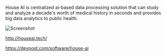 House AI is centralized ai-based data processing solution that can study and analyze a decade's worth of medical history in seconds and provides big data analytics to public health.

![Screenshot](screenshot.png)

http://houseai.tech/

https://devpost.com/software/house-ai
